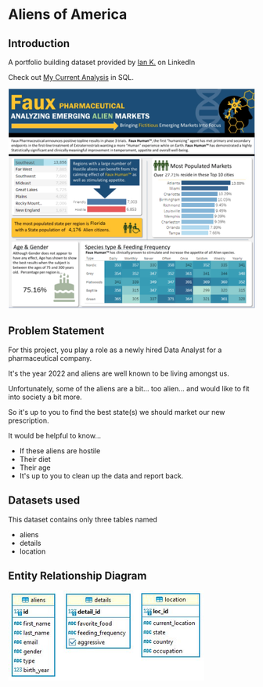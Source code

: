 # Aliens of America

## Introduction
A portfolio building dataset provided by [Ian K.](https://www.linkedin.com/in/ian-klosowicz/) on LinkedIn

Check out [My Current Analysis](https://github.com/Sachinsatya/sql_aliens_of_america/blob/main/ANALYSIS.md "My Current Analysis") in SQL.


![alt text](https://github.com/Sachinsatya/sql_aliens_of_america/blob/main/images/faux_screen_mid.PNG)

## Problem Statement
For this project, you play a role as a newly hired Data Analyst for a pharmaceutical company.

It's the year 2022 and aliens are well known to be living amongst us.

Unfortunately, some of the aliens are a bit... too alien... and would like to fit into society a bit more.

So it's up to you to find the best state(s) we should market our new prescription.

It would be helpful to know...

- If these aliens are hostile
- Their diet
- Their age
- It's up to you to clean up the data and report back.

## Datasets used
This dataset contains only three tables named 
 - aliens
 - details
 - location

## Entity Relationship Diagram
![alt text](https://github.com/Sachinsatya/sql_aliens_of_america/blob/main/images/ERD.JPG)
